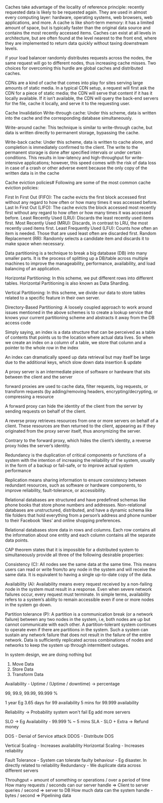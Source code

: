 Caches take advantage of the locality of reference principle: recently requested data is likely to be requested again. They are used in almost every computing layer: hardware, operating systems, web browsers, web applications, and more. A cache is like short-term memory: it has a limited amount of space, but is typically faster than the original data source and contains the most recently accessed items. Caches can exist at all levels in architecture, but are often found at the level nearest to the front end, where they are implemented to return data quickly without taxing downstream levels.

 if your load balancer randomly distributes requests across the nodes, the same request will go to different nodes, thus increasing cache misses. Two choices for overcoming this hurdle are global caches and distributed caches.

 CDNs are a kind of cache that comes into play for sites serving large amounts of static media. In a typical CDN setup, a request will first ask the CDN for a piece of static media; the CDN will serve that content if it has it locally available. If it isn’t available, the CDN will query the back-end servers for the file, cache it locally, and serve it to the requesting user.

 Cache Invalidation
 Write-through cache: Under this scheme, data is written into the cache and the corresponding database simultaneously.

 Write-around cache: This technique is similar to write-through cache, but data is written directly to permanent storage, bypassing the cache.

 Write-back cache: Under this scheme, data is written to cache alone, and completion is immediately confirmed to the client. The write to the permanent storage is done after specified intervals or under certain conditions. This results in low-latency and high-throughput for write-intensive applications; however, this speed comes with the risk of data loss in case of a crash or other adverse event because the only copy of the written data is in the cache

 Cache eviction policies#
Following are some of the most common cache eviction policies:

First In First Out (FIFO): The cache evicts the first block accessed first without any regard to how often or how many times it was accessed before.
Last In First Out (LIFO): The cache evicts the block accessed most recently first without any regard to how often or how many times it was accessed before.
Least Recently Used (LRU): Discards the least recently used items first.
Most Recently Used (MRU): Discards, in contrast to LRU, the most recently used items first.
Least Frequently Used (LFU): Counts how often an item is needed. Those that are used least often are discarded first.
Random Replacement (RR): Randomly selects a candidate item and discards it to make space when necessary.

Data partitioning is a technique to break a big database (DB) into many smaller parts. It is the process of splitting up a DB/table across multiple machines to improve the manageability, performance, availability, and load balancing of an application.

Horizontal Partitioning: In this scheme, we put different rows into different tables.
Horizontal Partitioning is also known as Data Sharding.

Vertical Partitioning: In this scheme, we divide our data to store tables related to a specific feature in their own server.

Directory-Based Partitioning: A loosely coupled approach to work around issues mentioned in the above schemes is to create a lookup service that knows your current partitioning scheme and abstracts it away from the DB access code


Simply saying, an index is a data structure that can be perceived as a table of contents that points us to the location where actual data lives. So when we create an index on a column of a table, we store that column and a pointer to the whole row in the index

An index can dramatically speed up data retrieval but may itself be large due to the additional keys, which slow down data insertion & update


A proxy server is an intermediate piece of software or hardware that sits between the client and the server

forward proxies are used to cache data, filter requests, log requests, or transform requests (by adding/removing headers, encrypting/decrypting, or compressing a resource

A forward proxy can hide the identity of the client from the server by sending requests on behalf of the client.

A reverse proxy retrieves resources from one or more servers on behalf of a client. These resources are then returned to the client, appearing as if they originated from the proxy server itself, thus anonymizing the server.

Contrary to the forward proxy, which hides the client’s identity, a reverse proxy hides the server’s identity.


Redundancy is the duplication of critical components or functions of a system with the intention of increasing the reliability of the system, usually in the form of a backup or fail-safe, or to improve actual system performance

Replication means sharing information to ensure consistency between redundant resources, such as software or hardware components, to improve reliability, fault-tolerance, or accessibility.

Relational databases are structured and have predefined schemas like phone books that store phone numbers and addresses. Non-relational databases are unstructured, distributed, and have a dynamic schema like file folders that hold everything from a person’s address and phone number to their Facebook ‘likes’ and online shopping preferences.

Relational databases store data in rows and columns. Each row contains all the information about one entity and each column contains all the separate data points.

CAP theorem states that it is impossible for a distributed system to simultaneously provide all three of the following desirable properties:

Consistency (C): All nodes see the same data at the same time. This means users can read or write from/to any node in the system and will receive the same data. It is equivalent to having a single up-to-date copy of the data.

Availability (A): Availability means every request received by a non-failing node in the system must result in a response. Even when severe network failures occur, every request must terminate. In simple terms, availability refers to a system’s ability to remain accessible even if one or more nodes in the system go down.

Partition tolerance (P): A partition is a communication break (or a network failure) between any two nodes in the system, i.e, both nodes are up but cannot communicate with each other. A partition-tolerant system continues to operate even if there are partitions in the system. Such a system can sustain any network failure that does not result in the failure of the entire network. Data is sufficiently replicated across combinations of nodes and networks to keep the system up through intermittent outages.

In system design, we are doing nothing but
1. Move Data
2. Store Data
3. Transform Data

Availability - Uptime / (Uptime / downtime) -> percentage

99, 99.9, 99.99, 99.999 %

1 year
Eg 3.65 days for 99 availability
    5 mins for 99.999 availability

Reliability -> Probability system won't fail Eg add more servers 

SLO -> Eg Availability - 99.999 % ~ 5 mins
SLA - SLO + Extra -> Refund money

DOS - Denial of Service attack
DDOS - Distribute DOS

Vertical Scaling - Increases availability
Horizontal Scaling - Increases reliability

Fault Tolerance - System can tolerate faulty behaviour - Eg disaster. In directly related to reliability
Redundancy - We duplicate data across different servers

Throuhgput = amount of something or operations / over a period of time
How many requests / seconds can our server handle => Client to server
queries / second => server to DB
How much data can the system handle - bytes / second => Pipelining data


